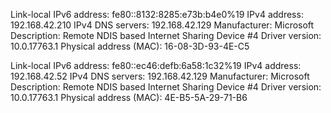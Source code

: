 Link-local IPv6 address:	fe80::8132:8285:e73b:b4e0%19
IPv4 address:	192.168.42.210
IPv4 DNS servers:	192.168.42.129
Manufacturer:	Microsoft
Description:	Remote NDIS based Internet Sharing Device #4
Driver version:	10.0.17763.1
Physical address (MAC):	16-08-3D-93-4E-C5


Link-local IPv6 address:	fe80::ec46:defb:6a58:1c32%19
IPv4 address:	192.168.42.52
IPv4 DNS servers:	192.168.42.129
Manufacturer:	Microsoft
Description:	Remote NDIS based Internet Sharing Device #4
Driver version:	10.0.17763.1
Physical address (MAC):	4E-B5-5A-29-71-B6
